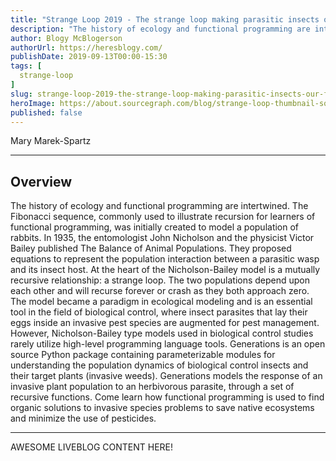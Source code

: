 ```yaml
---
title: "Strange Loop 2019 - The strange loop making parasitic insects our friends"
description: "The history of ecology and functional programming are intertwined. The Fibonacci sequence, commonly used to illustrate recursion for learners of functional programming, was initially created to model a population of rabbits. In 1935, the entomologist John Nicholson and the physicist Victor Bailey published The Balance of Animal Populations. They proposed equations to represent the population interaction between a parasitic wasp and its insect host. At the heart of the Nicholson-Bailey model is a mutually recursive relationship: a strange loop. The two populations depend upon each other and will recurse forever or crash as they both approach zero. The model became a paradigm in ecological modeling and is an essential tool in the field of biological control, where insect parasites that lay their eggs inside an invasive pest species are augmented for pest management. However, Nicholson-Bailey type models used in biological control studies rarely utilize high-level programming language tools. Generations is an open source Python package containing parameterizable modules for understanding the population dynamics of biological control insects and their target plants (invasive weeds). Generations models the response of an invasive plant population to an herbivorous parasite, through a set of recursive functions. Come learn how functional programming is used to find organic solutions to invasive species problems to save native ecosystems and minimize the use of pesticides."
author: Blogy McBlogerson
authorUrl: https://heresblogy.com/
publishDate: 2019-09-13T00:00-15:30
tags: [
  strange-loop
]
slug: strange-loop-2019-the-strange-loop-making-parasitic-insects-our-friends
heroImage: https://about.sourcegraph.com/blog/strange-loop-thumbnail-square-v2.jpg
published: false
---
```


<div className="container p-0 liveblog-presenters d-flex w-100 text-center">
  <div className="row m-0 w-100">
      <p className=" mr-12 m-0 w-100">
        <span className="liveblog-presenters__name">Mary Marek-Spartz</span>
        <a href="https://twitter.com/mMarekSpartz" target="_blank" title="Twitter"><i className="fa fa-twitter pr-2"></i></a>
        <a href="https://github.com/alfalimajuliett" target="_blank" title="GitHub"><i className="fa fa-github pr-2"></i></a>
        <a href="http://mary.marek-spartz.org/" target="_blank" title="Speaker's site"><i className="fa fa-globe pr-2"></i></a>
      </p>
  </div>
</div>

---

## Overview

The history of ecology and functional programming are intertwined. The Fibonacci sequence, commonly used to illustrate recursion for learners of functional programming, was initially created to model a population of rabbits. In 1935, the entomologist John Nicholson and the physicist Victor Bailey published The Balance of Animal Populations. They proposed equations to represent the population interaction between a parasitic wasp and its insect host. At the heart of the Nicholson-Bailey model is a mutually recursive relationship: a strange loop. The two populations depend upon each other and will recurse forever or crash as they both approach zero. The model became a paradigm in ecological modeling and is an essential tool in the field of biological control, where insect parasites that lay their eggs inside an invasive pest species are augmented for pest management. However, Nicholson-Bailey type models used in biological control studies rarely utilize high-level programming language tools. Generations is an open source Python package containing parameterizable modules for understanding the population dynamics of biological control insects and their target plants (invasive weeds). Generations models the response of an invasive plant population to an herbivorous parasite, through a set of recursive functions. Come learn how functional programming is used to find organic solutions to invasive species problems to save native ecosystems and minimize the use of pesticides.

---

AWESOME LIVEBLOG CONTENT HERE!
